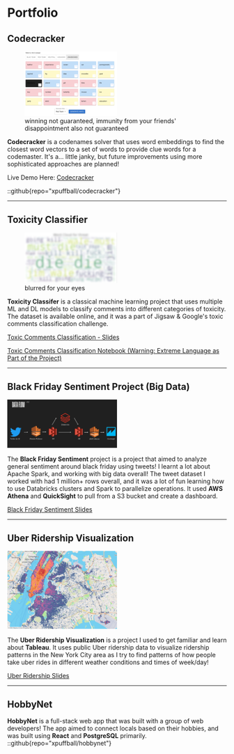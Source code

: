 # Portfolio

## Codecracker

<figure>
<img src="../posts/codecracker/blog1_grid.png" width="50%" height="50%"/>
<figcaption>winning not guaranteed, immunity from your friends' disappointment also not guaranteed</figcaption>
</figure>

**Codecracker** is a codenames solver that uses word embeddings to find the closest word vectors to a set of words to provide
clue words for a codemaster. It's a... little janky, but future improvements using more sophisticated approaches are planned!

Live Demo Here: [Codecracker](https://codecracker-seven.vercel.app/)

::github{repo="xpuffball/codecracker"}

---
## Toxicity Classifier

<figure>
<img src="./portfolio_imgs/toxic.png" width="50%" height="50%"/>
<figcaption>blurred for your eyes</figcaption>
</figure>

**Toxicity Classifer** is a classical machine learning project that uses multiple ML and DL models to classify comments into different categories of toxicity. The dataset is available online, and it was a part of Jigsaw & Google's toxic comments classification challenge.

[Toxic Comments Classification - Slides](/jigsaw_slides.pdf)

[Toxic Comments Classification Notebook (Warning: Extreme Language as Part of the Project)](/jigsaw.pdf)

---

## Black Friday Sentiment Project (Big Data)

<img src="./portfolio_imgs/black_friday.png" width="50%" height="50%"/>

The **Black Friday Sentiment** project is a project that aimed to analyze general sentiment around black friday using tweets! I learnt a lot about Apache Spark, and working with big data overall! The tweet dataset I worked with had 1 million+ rows overall, and it was a lot of fun learning how to use Databricks clusters and Spark to parallelize operations. It used **AWS Athena** and **QuickSight** to pull from a S3 bucket and create a dashboard.

[Black Friday Sentiment Slides](/black_friday.pdf)

---

## Uber Ridership Visualization

<img src="./portfolio_imgs/ridership.png" width="50%" height="50%"/>

The **Uber Ridership Visualization** is a project I used to get familiar and learn about **Tableau**. It uses public Uber ridership data to visualize ridership patterns in the New York City area as I try to find patterns of how people take uber rides in different weather conditions and times of week/day!

[Uber Ridership Slides](/public/uber_ridership.pdf)

---

## HobbyNet

**HobbyNet** is a full-stack web app that was built with a group of web developers! The app aimed to connect locals based on their hobbies, and was built using **React** and **PostgreSQL** primarily.
::github{repo="xpuffball/hobbynet"}
